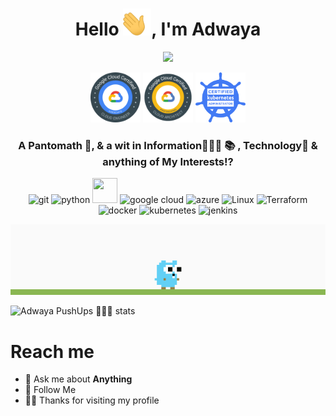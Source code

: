 <!--
**adwaya/adwaya** is a ✨ _special_ ✨ repository because its `README.md` (this file) appears on your GitHub profile.

Here are some ideas to get you started:

- 🔭 I’m currently working on ...
- 🌱 I’m currently learning ...
- 👯 I’m looking to collaborate on ...
- 🤔 I’m looking for help with ...
- 💬 Ask me about ...
- 📫 How to reach me: ...
- 😄 Pronouns: ...
- ⚡ Fun fact: ...
-->

<h1 align="center"> Hello <img width="45" src="logos/hello.gif">, I'm Adwaya </h1>
<p align="center"> <img width="105" src="https://content.invisioncic.com/p289038/monthly_2020_05/down-arrow.gif.2334a39d67e5b91259e4cfa75b153941.gif"> </p>


<p align="center">
  <img src="logos/ace.png" width="80" height="80" />
  <img src="logos/pca.png" width="80" height="80" />
  <img src="logos/cka.png" width="80" height="80" />
</p>

<h3 align="center">A Pantomath 🦾, & a wit in Information👨🏻‍💻 📚 , Technology📱 & anything of My Interests⁉️</h3>
<p align="center">
 <img src="https://img.icons8.com/color/48/000000/git.png" alt="git" width="40" height="40"/>
 <!-- <img src="https://www.vectorlogo.zone/logos/golang/golang-ar21.svg" alt="Go" height="40"/> -->
 <img src="https://img.icons8.com/color/48/000000/python.png" alt="python" width="40" height="40"/>
 <img src="https://img.icons8.com/color/452/amazon-web-services.png" width="40" height="40" />
 <img src="https://img.icons8.com/color/48/000000/google-cloud-platform.png" alt="google cloud"  width="40" height="40" />
 <img src="https://img.icons8.com/color/48/000000/azure-1.png" alt="azure"  width="40" height="40" />
 <img src="https://img.icons8.com/color/48/000000/linux.png" alt="Linux"  width="40" height="40" />
 <img src="https://i.pinimg.com/originals/28/ec/74/28ec7440a57536eebad2931517aa1cce.png" alt="Terraform"  width="40" height="40"/>
 <img src="https://img.icons8.com/color/48/000000/docker.png" alt="docker"  width="40" height="40" />
 <img src="https://img.icons8.com/color/48/000000/kubernetes.svg" alt="kubernetes"  width="40" height="40" />
 <img src="https://img.icons8.com/color/48/000000/jenkins.png" alt="jenkins"  width="40" height="40" />

<p align="center">
   <img src="logos/gogif.gif" width="1200" alt="gogif" />
</p>

![Adwaya PushUps 🏋🏻‍♂️ stats](https://github-readme-stats.vercel.app/api?username=adwaya&bg_color=30,e96443,904e95&title_color=fff&text_color=fff)

# Reach me
- 💬 Ask me about **Anything**
- 👣 Follow Me
- 🙏🏻 Thanks for visiting my profile

